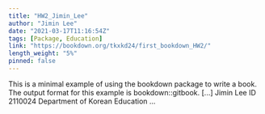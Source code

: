 ```yaml
---
title: "HW2_Jimin_Lee"
author: "Jimin Lee"
date: "2021-03-17T11:16:54Z"
tags: [Package, Education]
link: "https://bookdown.org/tkxkd24/first_bookdown_HW2/"
length_weight: "5%"
pinned: false
---
```


This is a minimal example of using the bookdown package to write a book. The output format for this example is bookdown::gitbook. [...] Jimin Lee ID 2110024 Department of Korean Education  ...
